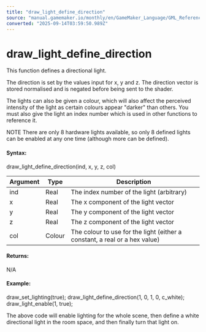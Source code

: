 ```yaml
---
title: "draw_light_define_direction"
source: "manual.gamemaker.io/monthly/en/GameMaker_Language/GML_Reference/Drawing/Lighting/draw_light_define_direction.htm"
converted: "2025-09-14T03:59:50.989Z"
---
```


# draw\_light\_define\_direction

This function defines a directional light.

The direction is set by the values input for x, y and z. The direction vector is stored normalised and is negated before being sent to the shader.

The lights can also be given a colour, which will also affect the perceived intensity of the light as certain colours appear "darker" than others. You must also give the light an index number which is used in other functions to reference it.

NOTE There are only 8 hardware lights available, so only 8 defined lights can be enabled at any one time (although more can be defined).

#### Syntax:

draw\_light\_define\_direction(ind, x, y, z, col)

| Argument | Type | Description |
| --- | --- | --- |
| ind | Real | The index number of the light (arbitrary) |
| x | Real | The x component of the light vector |
| y | Real | The y component of the light vector |
| z | Real | The z component of the light vector |
| col | Colour | The colour to use for the light (either a constant, a real or a hex value) |

#### Returns:

N/A

#### Example:

draw\_set\_lighting(true);
draw\_light\_define\_direction(1, 0, 1, 0, c\_white);
draw\_light\_enable(1, true);

The above code will enable lighting for the whole scene, then define a white directional light in the room space, and then finally turn that light on.